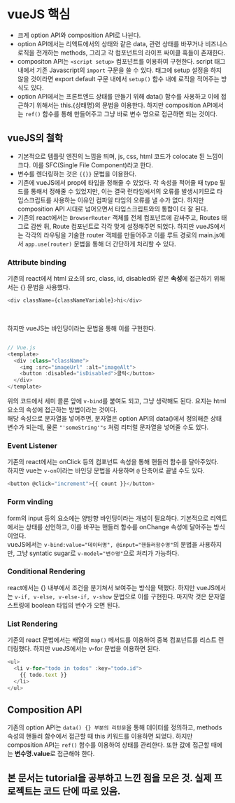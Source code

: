 # vueJS 핵심

- 크게 option API와 composition API로 나뉜다.
- option API에서는 리액트에서의 상태와 같은 data, 관련 상태를 바꾸거나 비즈니스 로직을 전개하는 methods, 그리고 각 컴포넌트의 라이프 싸이클 훅들이 존재한다.
- compositon API는 `<script setup>` 컴포넌트를 이용하여 구현한다. script 태그 내에서 기존 Javascript의 `import` 구문을 쓸 수 있다. 태그에 setup 설정을 하지 않을 것이라면 export default 구문 내에서 `setup()` 함수 내에 로직을 적어주는 방식도 있다.
- option API에서는 프론트엔드 상태를 만들기 위해 data() 함수를 사용하고 이에 접근하기 위해서는 this.{상태명}의 문법을 이용한다. 하지만 composition API에서는 `ref()` 함수를 통해 만들어주고 그냥 바로 변수 명으로 접근하면 되는 것이다.

## vueJS의 철학

- 기본적으로 템플릿 엔진의 느낌을 띄며, js, css, html 코드가 colocate 된 느낌이 크다. 이를 SFC(Single File Component)라고 한다.
- 변수를 렌더링하는 것은 `{{}}` 문법을 이용한다.
- 기존에 vueJS에서 prop에 타입을 정해줄 수 있었다. 각 속성을 적어줄 때 type 필드를 통해서 정해줄 수 있었지만, 이는 결국 런타임에서의 오류를 발생시키므로 타입스크립트를 사용하는 이유인 컴파일 타임의 오류를 낼 수가 없다. 하지만 composition API 시대로 넘어오면서 타입스크립트와의 통합이 더 잘 된다.
- 기존의 react에서는 `BrowserRouter` 객체를 전체 컴포넌트에 감싸주고, Routes 태그로 감싼 뒤, Route 컴포넌트로 각각 맞게 설정해주면 되었다. 하지만 vueJS에서는 각각의 라우팅을 기술한 router 객체를 만들어주고 이를 루트 경로의 main.js에서 `app.use(router)` 문법을 통해 더 간단하게 처리할 수 있다.

### Attribute binding

기존의 react에서 html 요소의 src, class, id, disabled와 같은 **속성**에 접근하기 위해서는 {} 문법을 사용했다.

```js
<div className={classNameVariable}>hi</div>
```

<br />

하지만 vueJS는 바인딩이라는 문법을 통해 이를 구현한다.

```js

// Vue.js
<template>
  <div :class="className">
    <img :src="imageUrl" :alt="imageAlt">
    <button :disabled="isDisabled">클릭</button>
  </div>
</template>
```

위의 코드에서 세미 콜론 앞에 `v-bind`를 붙여도 되고, 그냥 생략해도 된다. 요지는 html 요소의 속성에 접근하는 방법이라는 것이다. <br />
해당 속성으로 문자열을 넣어주면, 문자열은 option API의 data()에서 정의해준 상태 변수가 되는데, 물론 `"'someString'"s` 처럼 리터럴 문자열을 넣어줄 수도 있다.

### Event Listener

기존의 react에서는 onClick 등의 컴포넌트 속성을 통해 핸들러 함수를 달아주었다. <br /> 하지만 vue는 `v-on`이라는 바인딩 문법을 사용하며 `@` 단축어로 끝낼 수도 있다.

```js
<button @click="increment">{{ count }}</button>
```

### Form vinding

form의 input 등의 요소에는 양방향 바인딩이라는 개념이 필요하다. 기본적으로 리액트에서는 상태를 선언하고, 이를 바꾸는 핸들러 함수를 onChange 속성에 달아주는 방식이었다.<br/>
vueJS에서는 `v-bind:value="데이터명", @input="핸들러함수명"`의 문법을 사용하지만, 그냥 syntatic sugar로 `v-model="변수명"`으로 처리가 가능하다.

### Conditional Rendering

react에서는 {} 내부에서 조건을 분기쳐서 보여주는 방식을 택했다. 하지만 vueJS에서는 `v-if, v-else, v-else-if, v-show` 문법으로 이를 구현한다. 마지막 것은 문자열 스트링에 boolean 타입의 변수가 오면 된다.

### List Rendering

기존의 react 문법에서는 배열의 `map()` 메서드를 이용하여 중복 컴포넌트를 리스트 렌더링했다. 하지만 vueJS에서는 v-for 문법을 이용하면 된다.

```js
<ul>
  <li v-for="todo in todos" :key="todo.id">
    {{ todo.text }}
  </li>
</ul>
```

## Composition API

기존의 option API는 `data() {} 부분의 리턴문`을 통해 데이터를 정의하고, methods 속성의 핸들러 함수에서 접근할 때 this 키워드를 이용하면 되었다. 하지만 composition API는 `ref()` 함수를 이용하여 상태를 관리한다. 또한 값에 접근할 때에는 **변수명.value**로 접근해야 한다.

## 본 문서는 tutorial을 공부하고 느낀 점을 모은 것. 실제 프로젝트는 코드 단에 따로 있음.
